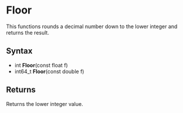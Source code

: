 # Floor #
This functions rounds a decimal number down to the lower integer and returns the result.

## Syntax ##
- int **Floor**(const float f)
- int64_t **Floor**(const double f)

## Returns ##
Returns the lower integer value.